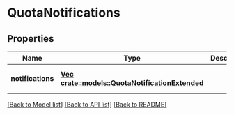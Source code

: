 # QuotaNotifications

## Properties
Name | Type | Description | Notes
------------ | ------------- | ------------- | -------------
**notifications** | [**Vec <crate::models::QuotaNotificationExtended>**](QuotaNotificationExtended.md) |  | [optional] [default to null]

[[Back to Model list]](../README.md#documentation-for-models) [[Back to API list]](../README.md#documentation-for-api-endpoints) [[Back to README]](../README.md)


